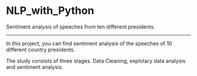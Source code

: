 # NLP_with_Python
Sentiment analysis of speeches from ten different presidents.

***

In this project, you can find sentiment analysis of the speeches of 10 different country presidents.

The study consists of three stages. Data Cleaning, explotary data analysis and sentiment analysis.


